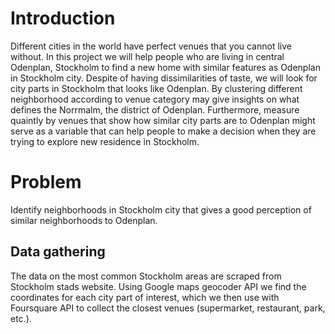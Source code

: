 # Introduction
Different cities in the world have perfect venues that you cannot live without. In this project we will help people who are living in central Odenplan, Stockholm to find a new home with similar features as Odenplan in Stockholm city. Despite of having dissimilarities of taste, we will look for city parts in Stockholm that looks like Odenplan. By clustering different neighborhood according to venue category may give insights on what defines the Norrmalm, the district of Odenplan. Furthermore, measure quaintly by venues that show how similar city parts are to Odenplan might serve as a variable that can help people to make a decision when they are trying to explore new residence in Stockholm.

# Problem
Identify neighborhoods in Stockholm city that gives a good perception of similar neighborhoods to Odenplan.

## Data gathering
The data on the most common Stockholm areas are scraped from Stockholm stads website. Using Google maps geocoder API we find the coordinates for each city part of interest, which we then use with Foursquare API to collect the closest venues (supermarket, restaurant, park, etc.).
